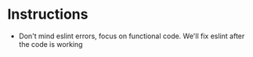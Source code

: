 # Instructions

- Don't mind eslint errors, focus on functional code. We'll fix eslint after the code is working
